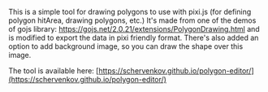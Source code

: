 This is a simple tool for drawing polygons to use with pixi.js (for defining polygon hitArea, drawing polygons, etc.)
It's made from one of the demos of gojs library: https://gojs.net/2.0.21/extensions/PolygonDrawing.html and is modified to export the data in pixi friendly format.
There's also added an option to add background image, so you can draw the shape over this image.

The tool is available here: [https://schervenkov.github.io/polygon-editor/](https://schervenkov.github.io/polygon-editor/)
